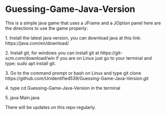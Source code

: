 # Guessing-Game-Java-Version
<p>This is a simple java game that uses a JFrame and a JOption panel here are the directions to use the game properly:</p>

<p>1. Install the latest java version, you can download java at this link: https://java.com/en/download/</p>

<p>2. Install git, for windows you can install git at https://git-scm.com/download/win if you are on Linux just go to your terminal and type: sudo apt install git.</p>

<p>3. Go to the command prompt or bash on Linux and type git clone https://github.com/Unidentified539/Guessing-Game-Java-Version.git</p>

<p>4. type cd Guessing-Game-Java-Version in the terminal</p>

<p>5. java Main.java</p>

<p>There will be updates on this repo regularly.</p>
